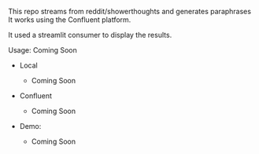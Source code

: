 This repo streams from reddit/showerthoughts and generates paraphrases
It works using the Confluent platform.

It used a streamlit consumer to display the results. 


Usage:
Coming Soon

- Local

  - Coming Soon

- Confluent

  - Coming Soon

- Demo:
  - Coming Soon
